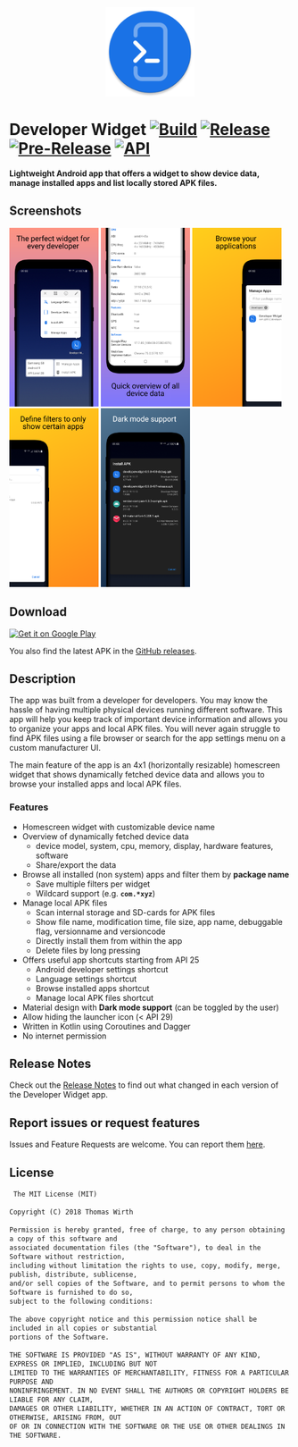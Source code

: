 <p align="center"><a href="#"><img src="https://raw.githubusercontent.com/G00fY2/DeveloperWidget/gh-pages/media/app_icon.png" alt="DeveloperWidget Icon" height="160px"></a></p>

# Developer Widget [![Build](https://github.com/G00fY2/DeveloperWidget/actions/workflows/build.yml/badge.svg)](https://github.com/G00fY2/DeveloperWidget/actions/workflows/build.yml) [![Release](https://img.shields.io/github/v/release/G00fY2/DeveloperWidget)](https://github.com/G00fY2/DeveloperWidget/releases) [![Pre-Release](https://img.shields.io/github/v/release/G00fY2/DeveloperWidget?include_prereleases&label=pre-release)](https://github.com/G00fY2/DeveloperWidget/releases) [![API](https://img.shields.io/badge/API-14%2B-blue.svg?style=flat)](https://developer.android.com/studio/releases/platforms#4.0)

**Lightweight Android app that offers a widget to show device data, manage installed apps and list locally stored APK files.**

## Screenshots 

[<img src="https://raw.githubusercontent.com/G00fY2/DeveloperWidget/gh-pages/media/store_screenshot_1.png" width=160>](https://raw.githubusercontent.com/G00fY2/DeveloperWidget/gh-pages/media/store_screenshot_1.png)
[<img src="https://raw.githubusercontent.com/G00fY2/DeveloperWidget/gh-pages/media/store_screenshot_2.png" width=160>](https://raw.githubusercontent.com/G00fY2/DeveloperWidget/gh-pages/media/store_screenshot_2.png)
[<img src="https://raw.githubusercontent.com/G00fY2/DeveloperWidget/gh-pages/media/store_screenshot_3.png" width=160>](https://raw.githubusercontent.com/G00fY2/DeveloperWidget/gh-pages/media/store_screenshot_3.png)
[<img src="https://raw.githubusercontent.com/G00fY2/DeveloperWidget/gh-pages/media/store_screenshot_4.png" width=160>](https://raw.githubusercontent.com/G00fY2/DeveloperWidget/gh-pages/media/store_screenshot_4.png)
[<img src="https://raw.githubusercontent.com/G00fY2/DeveloperWidget/gh-pages/media/store_screenshot_5.png" width=160>](https://raw.githubusercontent.com/G00fY2/DeveloperWidget/gh-pages/media/store_screenshot_5.png)

## Download
<a href='https://play.google.com/store/apps/details?id=com.g00fy2.developerwidget'><img alt='Get it on Google Play' width='215' src='https://play.google.com/intl/en_us/badges/static/images/badges/en_badge_web_generic.png'/></a>

You also find the latest APK in the [GitHub releases](https://github.com/G00fY2/DeveloperWidget/releases).

## Description
The app was built from a developer for developers. You may know the hassle of having multiple physical devices running different software. This app will help you keep track of important device information and allows you to organize your apps and local APK files. You will never again struggle to find APK files using a file browser or search for the app settings menu on a custom manufacturer UI.

The main feature of the app is an 4x1 (horizontally resizable) homescreen widget that shows dynamically fetched device data and allows you to browse your installed apps and local APK files.

### Features
* Homescreen widget with customizable device name
* Overview of dynamically fetched device data
  * device model, system, cpu, memory, display, hardware features, software
  * Share/export the data
* Browse all installed (non system) apps and filter them by **package name**
  * Save multiple filters per widget 
  * Wildcard support (e.g. **`com.*xyz`**)
* Manage local APK files
  * Scan internal storage and SD-cards for APK files
  * Show file name, modification time, file size, app name, debuggable flag, versionname and versioncode
  * Directly install them from within the app
  * Delete files by long pressing
* Offers useful app shortcuts starting from API 25
  * Android developer settings shortcut
  * Language settings shortcut
  * Browse installed apps shortcut
  * Manage local APK files shortcut
* Material design with **Dark mode support** (can be toggled by the user)
* Allow hiding the launcher icon (< API 29)
* Written in Kotlin using Coroutines and Dagger
* No internet permission

## Release Notes

Check out the [Release Notes](https://github.com/G00fY2/DeveloperWidget/releases) to find out what changed
in each version of the Developer Widget app.

## Report issues or request features
 
 Issues and Feature Requests are welcome. You can report them [here](https://github.com/G00fY2/DeveloperWidget/issues).
 
 ## License
     The MIT License (MIT)

    Copyright (C) 2018 Thomas Wirth

    Permission is hereby granted, free of charge, to any person obtaining a copy of this software and
    associated documentation files (the "Software"), to deal in the Software without restriction,
    including without limitation the rights to use, copy, modify, merge, publish, distribute, sublicense,
    and/or sell copies of the Software, and to permit persons to whom the Software is furnished to do so,
    subject to the following conditions:

    The above copyright notice and this permission notice shall be included in all copies or substantial
    portions of the Software.

    THE SOFTWARE IS PROVIDED "AS IS", WITHOUT WARRANTY OF ANY KIND, EXPRESS OR IMPLIED, INCLUDING BUT NOT
    LIMITED TO THE WARRANTIES OF MERCHANTABILITY, FITNESS FOR A PARTICULAR PURPOSE AND
    NONINFRINGEMENT. IN NO EVENT SHALL THE AUTHORS OR COPYRIGHT HOLDERS BE LIABLE FOR ANY CLAIM,
    DAMAGES OR OTHER LIABILITY, WHETHER IN AN ACTION OF CONTRACT, TORT OR OTHERWISE, ARISING FROM, OUT
    OF OR IN CONNECTION WITH THE SOFTWARE OR THE USE OR OTHER DEALINGS IN THE SOFTWARE.
  
